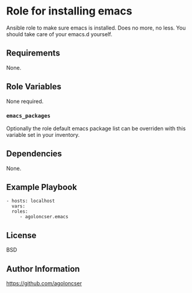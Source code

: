 # Role for installing emacs

Ansible role to make sure emacs is installed. Does no more, no less. You should take care of your emacs.d yourself.

## Requirements

None.

## Role Variables

None required.

### `emacs_packages`

Optionally the role default emacs package list can be overriden with this variable set in your inventory.

## Dependencies

None.

## Example Playbook

    - hosts: localhost
      vars:
      roles:
         - agoloncser.emacs

## License

BSD

## Author Information

https://github.com/agoloncser

